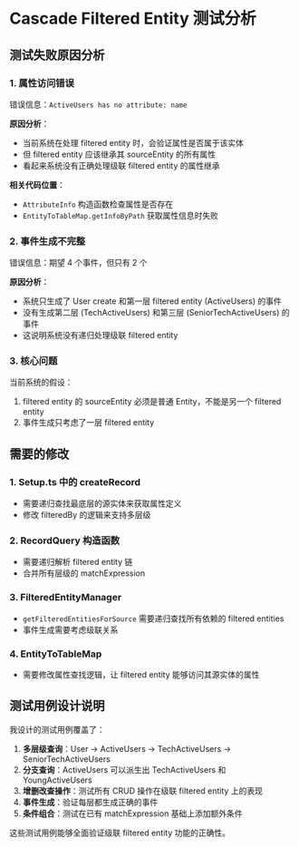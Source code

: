 # Cascade Filtered Entity 测试分析

## 测试失败原因分析

### 1. 属性访问错误

错误信息：`ActiveUsers has no attribute: name`

**原因分析**：
- 当前系统在处理 filtered entity 时，会验证属性是否属于该实体
- 但 filtered entity 应该继承其 sourceEntity 的所有属性
- 看起来系统没有正确处理级联 filtered entity 的属性继承

**相关代码位置**：
- `AttributeInfo` 构造函数检查属性是否存在
- `EntityToTableMap.getInfoByPath` 获取属性信息时失败

### 2. 事件生成不完整

错误信息：期望 4 个事件，但只有 2 个

**原因分析**：
- 系统只生成了 User create 和第一层 filtered entity (ActiveUsers) 的事件
- 没有生成第二层 (TechActiveUsers) 和第三层 (SeniorTechActiveUsers) 的事件
- 这说明系统没有递归处理级联 filtered entity

### 3. 核心问题

当前系统的假设：
1. filtered entity 的 sourceEntity 必须是普通 Entity，不能是另一个 filtered entity
2. 事件生成只考虑了一层 filtered entity

## 需要的修改

### 1. Setup.ts 中的 createRecord
- 需要递归查找最底层的源实体来获取属性定义
- 修改 filteredBy 的逻辑来支持多层级

### 2. RecordQuery 构造函数
- 需要递归解析 filtered entity 链
- 合并所有层级的 matchExpression

### 3. FilteredEntityManager
- `getFilteredEntitiesForSource` 需要递归查找所有依赖的 filtered entities
- 事件生成需要考虑级联关系

### 4. EntityToTableMap
- 需要修改属性查找逻辑，让 filtered entity 能够访问其源实体的属性

## 测试用例设计说明

我设计的测试用例覆盖了：

1. **多层级查询**：User -> ActiveUsers -> TechActiveUsers -> SeniorTechActiveUsers
2. **分支查询**：ActiveUsers 可以派生出 TechActiveUsers 和 YoungActiveUsers
3. **增删改查操作**：测试所有 CRUD 操作在级联 filtered entity 上的表现
4. **事件生成**：验证每层都生成正确的事件
5. **条件组合**：测试在已有 matchExpression 基础上添加额外条件

这些测试用例能够全面验证级联 filtered entity 功能的正确性。 